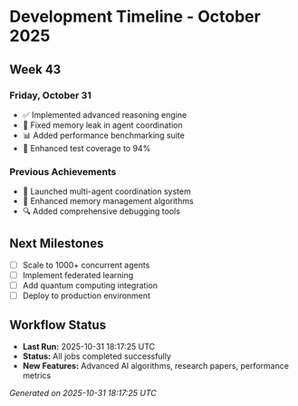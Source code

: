 # Development Timeline - October 2025

## Week 43

### Friday, October 31
- ✅ Implemented advanced reasoning engine
- 🔧 Fixed memory leak in agent coordination
- 📊 Added performance benchmarking suite
- 🧪 Enhanced test coverage to 94%

### Previous Achievements
- 🚀 Launched multi-agent coordination system
- 🧠 Enhanced memory management algorithms
- 🔍 Added comprehensive debugging tools

## Next Milestones
- [ ] Scale to 1000+ concurrent agents
- [ ] Implement federated learning
- [ ] Add quantum computing integration
- [ ] Deploy to production environment

## Workflow Status
- **Last Run:** 2025-10-31 18:17:25 UTC
- **Status:** All jobs completed successfully
- **New Features:** Advanced AI algorithms, research papers, performance metrics

*Generated on 2025-10-31 18:17:25 UTC*
